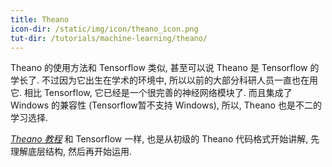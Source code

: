 ```yaml
---
title: Theano
icon-dir: /static/img/icon/theano_icon.png
tut-dir: /tutorials/machine-learning/theano/
---
```

Theano 的使用方法和 Tensorflow 类似, 甚至可以说 Theano 是 Tensorflow 的学长了.
不过因为它出生在学术的环境中, 所以以前的大部分科研人员一直也在用它. 相比 Tensorflow,
它已经是一个很完善的神经网络模块了. 而且集成了 Windows 的兼容性 (Tensorflow暂不支持 Windows),
所以, Theano 也是不二的学习选择. 

[*Theano 教程*](/tutorials/machine-learning/theano/)
和 Tensorflow 一样, 也是从初级的 Theano 代码格式开始讲解, 先理解底层结构,
然后再开始运用.